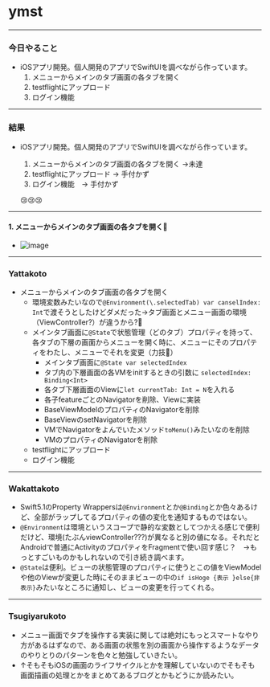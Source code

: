# ymst
---

### 今日やること

 - iOSアプリ開発。個人開発のアプリでSwiftUIを調べながら作っています。
    1. メニューからメインのタブ画面の各タブを開く
    2. testflightにアップロード
    3. ログイン機能

---

### 結果

 - iOSアプリ開発。個人開発のアプリでSwiftUIを調べながら作っています。
    1. メニューからメインのタブ画面の各タブを開く ->未達
    2. testflightにアップロード -> 手付かず
    3. ログイン機能　-> 手付かず

    😢😢😢
---

#### 1. メニューからメインのタブ画面の各タブを開く🤔

- ![image](https://raw.githubusercontent.com/yymsht/myslide/master/assets/img/diagram.png)

---
### Yattakoto
- メニューからメインのタブ画面の各タブを開く
    - 環境変数みたいなので`@Environment(\.selectedTab) var canselIndex: Int`で渡そうとしたけどダメだった->タブ画面とメニュー画面の環境（ViewController?）が違うから?🤔
    - メインタブ画面に`@State`で状態管理（どのタブ）プロパティを持って、各タブの下層の画面からメニューを開く時に、メニューにそのプロパティをわたし、メニューでそれを変更（力技💪）
        - メインタブ画面に`@State var selectedIndex`
        - タブ内の下層画面の各VMをinitするときの引数に `selectedIndex: Binding<Int>`
        - 各タブ下層画面のViewに`let currentTab: Int = N`を入れる
        - 各子featureごとのNavigatorを削除、Viewに実装
        - BaseViewModelのプロパティのNavigatorを削除
        - BaseViewのsetNavigatorを削除
        - VMでNavigatorをよんでいたメソッド`toMenu()`みたいなのを削除
        - VMのプロパティのNavigatorを削除
    - testflightにアップロード
    - ログイン機能

---
### Wakattakoto

- Swift5.1のProperty Wrappersは`@Environment`とか`@Binding`とか色々あるけど、全部がラップしてるプロパティの値の変化を通知するものではない。
- `@Environment`は環境というスコープで静的な変数としてつかえる感じで便利だけど、環境(たぶんviewController???)が異なると別の値になる。それだとAndroidで普通にActivityのプロパティをFragmentで使い回す感じ？　->もっとすごいものかもしれないので引き続き調べます。
- `@State`は便利。ビューの状態管理のプロパティに使うとこの値をViewModelや他のViewが変更した時にそのままビューの中の`if isHoge {表示 }else{非表示}`みたいなところに通知し、ビューの変更を行ってくれる。
---
### Tsugiyarukoto
- メニュー画面でタブを操作する実装に関しては絶対にもっとスマートなやり方があるはずなので、ある画面の状態を別の画面から操作するようなデータのやりとりのパターンを色々と勉強していきたい。
- ↑そもそもiOSの画面のライフサイクルとかを理解していないのでそもそも画面描画の処理とかをまとめてあるブログとかもどうにか読みたい。

